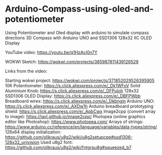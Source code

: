 # Arduino-Compass-using-oled-and-potentiometer
Using Potentiometer and Oled display with arduino to simulate compass directions
3D Compass with Arduino UNO and SSD1306 128x32 IIC OLED Display

YouTube video: https://youtu.be/q1HzAcj0n7Y

WOKWI Sketch: https://wokwi.com/projects/385987811439126529

Links from the video:

Starting wokwi project: https://wokwi.com/projects/371852029526395905
10K Potentiometer: https://s.click.aliexpress.com/e/_Dk1WFoV
Solid Aluminium Knob: https://s.click.aliexpress.com/e/_DFPuloh
128x32 SSD1306 OLED Display: https://s.click.aliexpress.com/e/_DBFPWbb
Breadboard wires: https://s.click.aliexpress.com/e/_Dkbngin
Arduino UNO: https://s.click.aliexpress.com/e/_AXDw1h
Arduino breadboard prototyping shield: https://s.click.aliexpress.com/e/_ApbCwx
Image2cpp (convert array to image): https://javl.github.io/image2cpp/
Photopea (online graphics editor like Photoshop): https://www.photopea.com/
Arrays of strings: https://www.arduino.cc/reference/en/language/variables/data-types/string/
128x64 display initialization: https://github.com/olikraus/u8g2/wiki/u8g2setupcpp#ssd1306-128x32_univision
Used u8g2 font: https://github.com/olikraus/u8g2/wiki/fntgrpu8g#squeezed_b7
